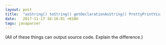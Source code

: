 ```yaml
---
layout: post
title:  "asString() toString() getDeclarationAsString() PrettyPrintVisitor ConcreteSyntaxModel"
date:   2017-11-17 16:16:01 +0100
tags: javaparser
---
```

(All of these things can output source code. Explain the difference.)